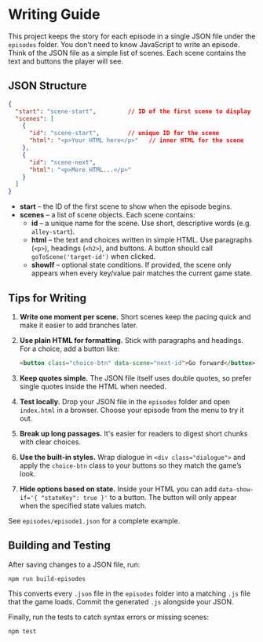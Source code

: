 # Writing Guide

This project keeps the story for each episode in a single JSON file under the
`episodes` folder. You don't need to know JavaScript to write an episode.
Think of the JSON file as a simple list of scenes. Each scene contains the text
and buttons the player will see.

## JSON Structure

```json
{
  "start": "scene-start",         // ID of the first scene to display
  "scenes": [
    {
      "id": "scene-start",        // unique ID for the scene
      "html": "<p>Your HTML here</p>"   // inner HTML for the scene
    },
    {
      "id": "scene-next",
      "html": "<p>More HTML...</p>"
    }
  ]
}
```

* **start** – the ID of the first scene to show when the episode begins.
* **scenes** – a list of scene objects. Each scene contains:
  * **id** – a unique name for the scene. Use short, descriptive words (e.g. `alley-start`).
  * **html** – the text and choices written in simple HTML. Use paragraphs
    (`<p>`), headings (`<h2>`), and buttons. A button should call
    `goToScene('target-id')` when clicked.
  * **showIf** – optional state conditions. If provided, the scene only appears
    when every key/value pair matches the current game state.

## Tips for Writing

1. **Write one moment per scene.** Short scenes keep the pacing quick and make
   it easier to add branches later.
2. **Use plain HTML for formatting.** Stick with paragraphs and headings. For a
   choice, add a button like:

    ```html
    <button class="choice-btn" data-scene="next-id">Go forward</button>
    ```

3. **Keep quotes simple.** The JSON file itself uses double quotes, so prefer
   single quotes inside the HTML when needed.
4. **Test locally.** Drop your JSON file in the `episodes` folder and open
   `index.html` in a browser. Choose your episode from the menu to try it out.
5. **Break up long passages.** It's easier for readers to digest short chunks
   with clear choices.
6. **Use the built‑in styles.** Wrap dialogue in `<div class="dialogue">` and
   apply the `choice-btn` class to your buttons so they match the game’s look.
7. **Hide options based on state.** Inside your HTML you can add
   `data-show-if='{ "stateKey": true }'` to a button. The button will only
   appear when the specified state values match.

See `episodes/episode1.json` for a complete example.

## Building and Testing

After saving changes to a JSON file, run:

```
npm run build-episodes
```

This converts every `.json` file in the `episodes` folder into a matching `.js` file that the game loads. Commit the generated `.js` alongside your JSON.

Finally, run the tests to catch syntax errors or missing scenes:

```
npm test
```
